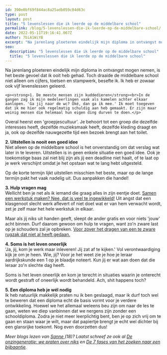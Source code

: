 ```yaml
---
id: 390e0bf69f844ac8a25adb059c84d63c
type: post
layout: post
title: "5 levenslessen die ik leerde op de middelbare school"
permalink: /blog/5-levenslessen-die-ik-leerde-op-de-middelbare-school/
date: 2022-05-11T19:16:41.067Z
author: 7biA1WiYB
excerpt: "Na jarenlang ploeteren eindelijk mijn diploma in ontvangst mogen nemen, is het beste gevoel dat ik ooit heb gehad. Toch draaide de middelbare school niet alleen om cijfers, toetsen en stampwerk, besefte ik. Ik heb er zowaar ook vijf levenslessen geleerd.  "
seo:
  description: "5 levenslessen die ik leerde op de middelbare school"
  title: "5 levenslessen die ik leerde op de middelbare school"
---
```

Na jarenlang ploeteren eindelijk mijn diploma in ontvangst mogen nemen, is het beste gevoel dat ik ooit heb gehad. Toch draaide de middelbare school niet alleen om cijfers, toetsen en stampwerk, besefte ik. Ik heb er zowaar ook vijf levenslessen geleerd.  

    <p><strong>1. De meeste mensen zijn kuddedieren</strong><br>In de gangen zag ik mijn medeleerlingen vaak als kamelen achter elkaar aanlopen. 'Ga jij naar de wc? Oké, dan ga ik mee.' Ik moet toegeven dat ik me hier ook regelmatig schuldig aan heb gemaakt. Er zijn maar weinig mensen die helemaal hun eigen ding durven te doen.</p>
<p>Overal heerst een 'groepjescultuur'. Je behoort tot een groep die dezelfde interesses heeft, dezelfde muzieksmaak heeft, dezelfde kleding draagt en ja, ook op dezelfde nauwgezette tijd een bezoek brengt aan het toilet.</p>
<p><strong>2. Uitstellen is nooit een goed idee</strong><br>Niet alleen op de middelbare school is het onverstandig om dat verslag wat later in te leveren. Uitstellen is in geen enkele situatie een goed idee. Ook je toekomstige baas zal niet blij zijn als jij een deadline niet haalt, of te laat op je werk verschijnt omdat je het opstaan wat te lang hebt uitgesteld.</p>
<p>Op de korte termijn lijkt uitstellen misschien het beste, maar op de lange termijn pakt het vaak nadelig uit. Dus aanpakken die handel!</p>
<p><strong>3. Hulp vragen mag</strong><br>Wellicht ben je net als ik iemand die graag alles in zijn eentje doet. <a href="https://original.sevendays.nl/blog/het-drama-dat-samenwerken-heet">Samen een werkstuk maken? Nee, dat is veel te ingewikkeld!</a> Uit angst dat een klasgenoot slecht werk aflevert of niet doet wat er van hem verwacht wordt, zet je zelf maar het hele werkstuk in elkaar.</p>
<p>Maar als jij niks uit handen geeft, sleept de ander gratis en voor niets 'jouw' acht binnen. Durf daarom gewoon om hulp te vragen, want zo'n zware last op je schouders zal je opbreken. <a href="/node/7390">Voor zover het dragen van een te zware rugzak dat niet al heeft gedaan.</a></p>
<p><strong>4. Soms is het leven oneerlijk</strong><br>'Ja, jij, kom je werk maar inleveren! Jij zat af te kijken.' Vol verontwaardiging kijk je om je heen. Wie, jij? Voor je het weet zie je hoe je leraar aardrijkskunde een 1 op je blaadje noteert. Kun jij er wat aan doen dat die leraar zo'n slechte dag heeft.</p>
<p>Soms is het leven oneerlijk en kom je terecht in situaties waarin je onterecht wordt gestraft of oneerlijk wordt behandeld. Ach, shit happens toch?</p>
<p><strong>5. Een diploma heb je wél nodig</strong><br>Ik heb natuurlijk makkelijk praten nu ik ben geslaagd, maar ik durf toch wel te beweren dat een diploma echt de basis vormt voor je verdere ontwikkeling. Hoewel we het allemaal weleens beu zijn om naar de les te gaan, weten we diep vanbinnen dat we nergens zijn zonder een schooldiploma. Zodra je niet meer leerplichtig bent, ben je op zich vrij om te gaan en staan waar je wilt, maar dat papiertje brengt je echt wel dichter bij een glansrijke toekomt. Nog even doorzetten dus!</p>
<p><em>Meer blogs lezen van <a href="https://original.sevendays.nl/users/sanne-leferink">Sanne </a>(18)? Laatst schreef ze ook al <a href="https://original.sevendays.nl/blog/de-onzingeneratie-we-praten-over-niks">De onzingeneratie: we praten over niks</a> en <a href="https://original.sevendays.nl/blog/de-7-fases-van-het-zoeken-naar-een-bijbaantje">De 7 fases van het zoeken naar een bijbaantje</a>.</em></p>  
